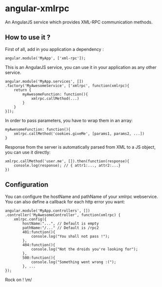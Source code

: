 angular-xmlrpc
==============

An AngularJS service which provides XML-RPC communication methods.

How to use it ?
---------------

First of all, add in you application a dependency :

    angular.module('MyApp', ['xml-rpc']);

This is an AngularJS service, you can use it in your application as any other service.

    angular.module('MyApp.services', [])
    .factory('MyAwesomeService', ['xmlrpc', function(xmlrpc){
        return {
            myAwesomeFunction: function(){
                xmlrpc.callMethod(...)
            }
        }
    }]);

In order to pass parameters, you have to wrap them in an array:

    myAwesomeFunction: function(){
        xmlrpc.callMethod('cookies.giveMe', [params1, params2, ...])
    }

Response from the server is automatically parsed from XML to a JS object, you can use it directly:

    xmlrpc.callMethod('user.me', []).then(function(response){
        console.log(response); // { attr1:..., attr2:...}
    })

Configuration
-------------

You can configure the hostName and pathName of your xmlrpc webservice. You can also define a callback for each http error you want:

    angular.module('MyApp.controllers', [])
    .controller('MyAwesomeController', function(xmlrpc) {
        xmlrpc.config({
            hostName:"...", // Default is empty
            pathName:"/..." // Default is /rpc2
            401:function(){
                console.log("You shall not pass !");
            },
            404:function(){
                console.log("Not the droids you're looking for");
            },
            500:function(){
                console.log("Something went wrong :(");
            }, ...
    });

Rock on ! \m/
